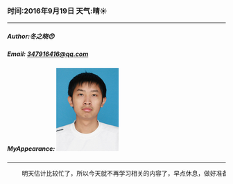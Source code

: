 ### 时间:2016年9月19日 天气:晴:sunny:
-----
#####   Author:冬之晓:angry:
#####   Email: 347916416@qq.com
#####   MyAppearance: ![MyAppearance](../MyPicture.JPG "我的头像")
----------

<pre>
    明天估计比较忙了，所以今天就不再学习相关的内容了，早点休息，做好准备！
</pre>




